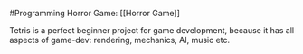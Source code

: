 #Programming 
Horror Game: [[Horror Game]]

Tetris is a perfect beginner project for game development, because it has all aspects of game-dev: rendering, mechanics, AI, music etc.




